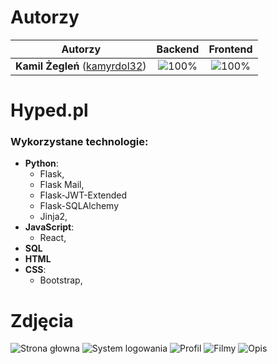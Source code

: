# Autorzy

| Autorzy | Backend | Frontend |
| :---: | :---: | :---: |
| **Kamil Żegleń** ([kamyrdol32](https://github.com/kamyrdol32))  | ![100%](https://progress-bar.dev/100)  | ![100%](https://progress-bar.dev/100)  |

# Hyped.pl

### Wykorzystane technologie:
  - **Python**:
      - Flask,
      - Flask Mail,
      - Flask-JWT-Extended
      - Flask-SQLAlchemy
      - Jinja2,
  - **JavaScript**:
      - React,
  - **SQL**
  - **HTML**
  - **CSS**:
    - Bootstrap,

# Zdjęcia
![Strona głowna](https://i.imgur.com/DdkRzJB.png)
![System logowania](https://i.imgur.com/nFLkYKy.png)
![Profil](https://i.imgur.com/ZM50Rcg.png)
![Filmy](https://i.imgur.com/N9KNy73.png)
![Opis](https://i.imgur.com/HNL3BDZ.png)
